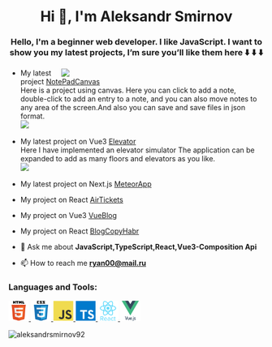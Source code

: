 <h1 align="center">Hi 👋, I'm Aleksandr Smirnov</h1>
<h3 align="center">Hello, I'm a beginner web developer. I like JavaScript. 
I want to show you my latest projects, I’m sure you’ll like them here &#11015;&#65039; &#11015;&#65039; &#11015;&#65039;  </h3> 


<img align="right" width="400" src="https://miro.medium.com/v2/resize:fit:640/1*-tOldEbfjijxn9VqZeULqg.gif"/>

- My latest project  [NotePadCanvas](https://github.com/AleksandrSmirnov92/notepad-canvas) <br/> Here is a project using canvas. Here you can click to add a note, double-click to add an entry to a note, and you can also move notes to any area of ​​the screen.And also you can save and save files in json format. <br/>
  <img width="200" src="https://github.com/AleksandrSmirnov92/notepad-canvas/assets/83553039/6afbed1d-2d24-4fe8-bae1-f149cac437ac">
- My latest project on Vue3 [Elevator](https://github.com/AleksandrSmirnov92/elevatorTestProjectVue)<br/> Here I have implemented an elevator simulator The application can be expanded to add as many floors and elevators as you like. <br/>
  <img width="200" src="https://github.com/AleksandrSmirnov92/elevatorTestProjectVue/assets/83553039/ba5756db-2137-4e91-87a6-30c17645d1ca">

- My latest project on Next.js [MeteorApp](https://github.com/AleksandrSmirnov92/meteorApp)

- My project on React [AirTickets](https://github.com/AleksandrSmirnov92/airTicketsProject) 

- My project on Vue3 [VueBlog](https://github.com/AleksandrSmirnov92/VueBlog) 

- My project on React [BlogCopyHabr](https://github.com/AleksandrSmirnov92/BlogCopyHabr)

- 💬 Ask me about **JavaScript,TypeScript,React,Vue3-Composition Api**

- 📫 How to reach me **ryan00@mail.ru**

<h3 align="left">Languages and Tools:</h3>
<p align="left">  <a href="https://www.w3.org/html/" target="_blank" rel="noreferrer"> <img src="https://raw.githubusercontent.com/devicons/devicon/master/icons/html5/html5-original-wordmark.svg" alt="html5" width="40" height="40"/> </a> 
  <a href="https://www.w3schools.com/css/" target="_blank" rel="noreferrer"> <img src="https://raw.githubusercontent.com/devicons/devicon/master/icons/css3/css3-original-wordmark.svg" alt="css3" width="40" height="40"/> </a>
  <a href="https://developer.mozilla.org/en-US/docs/Web/JavaScript" target="_blank" rel="noreferrer"> <img src="https://raw.githubusercontent.com/devicons/devicon/master/icons/javascript/javascript-original.svg" alt="javascript" width="40" height="40"/> </a> 
  <a href="https://www.typescriptlang.org/" target="_blank" rel="noreferrer"> <img src="https://raw.githubusercontent.com/devicons/devicon/master/icons/typescript/typescript-original.svg" alt="typescript" width="40" height="40"/> </a>
  <a href="https://reactjs.org/" target="_blank" rel="noreferrer"> <img src="https://raw.githubusercontent.com/devicons/devicon/master/icons/react/react-original-wordmark.svg" alt="react" width="40" height="40"/> </a> 
  <a href="https://vuejs.org/" target="_blank" rel="noreferrer"> <img src="https://raw.githubusercontent.com/devicons/devicon/master/icons/vuejs/vuejs-original-wordmark.svg" alt="vuejs" width="40" height="40"/> </a> </p>

<p><img align="center" src="https://github-readme-stats.vercel.app/api/top-langs?username=aleksandrsmirnov92&show_icons=true&locale=en&layout=compact" alt="aleksandrsmirnov92" /></p>
